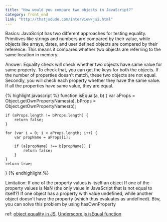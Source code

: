 ```yaml
---
title: "How would you compare two objects in JavaScript?"
category: front_end
link: "http://thatjsdude.com/interview/js2.html"
---
```

Basics: JavaScript has two different approaches for testing equality. Primitives like strings and numbers are compared by their value, while objects like arrays, dates, and user defined objects are compared by their reference. This means it compares whether two objects are referring to the same location in memory.

Answer: Equality check will check whether two objects have same value for same property. To check that, you can get the keys for both the objects. If the number of properties doesn't match, these two objects are not equal. Secondly, you will check each property whether they have the same value. If all the properties have same value, they are equal.

{% highlight javascript %}
function isEqual(a, b) {
    var aProps = Object.getOwnPropertyNames(a),
        bProps = Object.getOwnPropertyNames(b);

    if (aProps.length != bProps.length) {
        return false;
    }

    for (var i = 0; i < aProps.length; i++) {
        var propName = aProps[i];
        
        if (a[propName] !== b[propName]) {
            return false;
        }
    }
    return true;
}
{% endhighlight %}
        
Limitation:
If one of the property values is itself an object
If one of the property values is NaN (the only value in JavaScript that is not equal to itself?)
If one object has a property with value undefined, while another object doesn't have the property (which thus evaluates as undefined). Btw, you can solve this problem by using hasOwnProperty

ref: [object equality in JS](http://adripofjavascript.com/blog/drips/object-equality-in-javascript.html), [Underscore.js isEqual function](http://underscorejs.org/docs/underscore.html#section-90)
